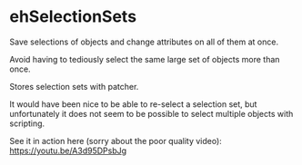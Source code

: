 # ehSelectionSets

Save selections of objects and change attributes on all of them at once.

Avoid having to tediously select the same large set of objects more than once.

Stores selection sets with patcher.


It would have been nice to be able to re-select a selection set, but unfortunately it does not seem to be possible to select multiple objects with scripting.

See it in action here (sorry about the poor quality video): https://youtu.be/A3d95DPsbJg
